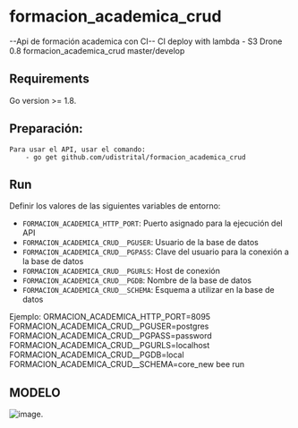 # formacion_academica_crud

--Api de formación academica con CI--
CI deploy with lambda - S3
Drone 0.8 
formacion_academica_crud master/develop

## Requirements
Go version >= 1.8.

## Preparación:
    Para usar el API, usar el comando:
        - go get github.com/udistrital/formacion_academica_crud

## Run

Definir los valores de las siguientes variables de entorno:

 - `FORMACION_ACADEMICA_HTTP_PORT`: Puerto asignado para la ejecución del API
 - `FORMACION_ACADEMICA_CRUD__PGUSER`: Usuario de la base de datos
 - `FORMACION_ACADEMICA_CRUD__PGPASS`: Clave del usuario para la conexión a la base de datos  
 - `FORMACION_ACADEMICA_CRUD__PGURLS`: Host de conexión
 - `FORMACION_ACADEMICA_CRUD__PGDB`: Nombre de la base de datos
 - `FORMACION_ACADEMICA_CRUD__SCHEMA`: Esquema a utilizar en la base de datos

Ejemplo: ORMACION_ACADEMICA_HTTP_PORT=8095 FORMACION_ACADEMICA_CRUD__PGUSER=postgres FORMACION_ACADEMICA_CRUD__PGPASS=password FORMACION_ACADEMICA_CRUD__PGURLS=localhost FORMACION_ACADEMICA_CRUD__PGDB=local FORMACION_ACADEMICA_CRUD__SCHEMA=core_new bee run

## MODELO
![image](https://user-images.githubusercontent.com/14035745/42359402-4cd653f4-80a7-11e8-8b90-61e30a20bbaf.png).
